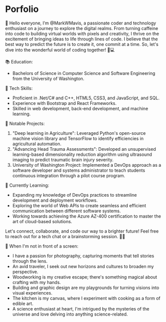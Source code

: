 # Porfolio

👋 Hello everyone, I’m @MarkWMavis, a passionate coder and technology enthusiast on a journey to explore the digital realms. From turning caffeine into code to building virtual worlds with pixels and creativity, I thrive on the excitement of bringing ideas to life through lines of code. I believe that the best way to predict the future is to create it, one commit at a time. So, let's dive into the wonderful world of coding together! 🚀💻

📚 Education:
- Bachelors of Science in Computer Science and Software Engineering from the University of Washington.

🔧 Tech Skills:
- Proficient in .Net/C# and C++, HTML5, CSS3, and JavaScript, and SQL.
- Experience with Bootstrap and React Frameworks.
- Skilled in web development, back-end development, and machine learning.

🚀 Notable Projects:
1. "Deep learning in Agriculture": Leveraged Python's open-source machine vision library and TensorFlow to identify efficiencies in agricultural automation.
2. "Advancing Head Trauma Assessments": Developed an unsupervised learning-based dimensionality reduction algorithm using ultrasound imaging to predict traumatic brain injury severity.
3. University of Washington Project: Implemented a DevOps approach as a software developer and systems administrator to teach students continuous integration through a pilot course program.

🌱 Currently Learning:
- Expanding my knowledge of DevOps practices to streamline development and deployment workflows.
- Exploring the world of Web APIs to create seamless and efficient communication between different software systems.
- Working towards achieving the Azure AZ-400 certification to master the art of cloud-based solutions.
  
Let's connect, collaborate, and code our way to a brighter future! Feel free to reach out for a tech chat or a brainstorming session. 🤝🌟


📸 When I'm not in front of a screen:
- I have a passion for photography, capturing moments that tell stories through the lens.
- An avid traveler, I seek out new horizons and cultures to broaden my perspective.
- Woodworking is my creative escape; there's something magical about crafting with my hands.
- Building and graphic design are my playgrounds for turning visions into visual experiences.
- The kitchen is my canvas, where I experiment with cooking as a form of edible art.
- A science enthusiast at heart, I'm intrigued by the mysteries of the universe and love delving into anything science-related.
